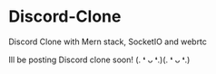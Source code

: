 # Discord-Clone
Discord Clone with Mern stack, SocketIO and webrtc

Ill be posting Discord clone soon! (. ❛ ᴗ ❛.)(. ❛ ᴗ ❛.)
